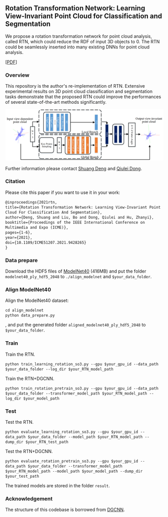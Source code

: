 ## Rotation Transformation Network: Learning View-Invariant Point Cloud for Classification and Segmentation

We propose a rotation transformation network for point cloud analysis, called RTN, which could reduce the RDF of input 3D objects to 0. The RTN could be seamlessly inserted into many existing DNNs for point cloud analysis.

[[PDF](https://ieeexplore.ieee.org/abstract/document/9428265)]

### Overview

This repository is the author's re-implementation of RTN. Extensive experimental results on 3D point cloud classification and segmentation tasks demonstrate that the proposed RTN could improve the performances of several state-of-the-art methods significantly.

<img src='./misc/architecture.png' width=1321 alt="architexture">

Further information please contact [Shuang Deng](https://ds0529.github.io/) and [Qiulei Dong](http://vision.ia.ac.cn/Faculty/qldong/index.htm).

### Citation

Please cite this paper if you want to use it in your work:

	@inproceedings{2021rtn,
	title={Rotation Transformation Network: Learning View-Invariant Point Cloud For Classification And Segmentation}, 
	author={Deng, Shuang and Liu, Bo and Dong, Qiulei and Hu, Zhanyi},
	booktitle={Proceedings of the IEEE International Conference on Multimedia and Expo (ICME)}, 
	pages={1-6},
	year={2021},
	doi={10.1109/ICME51207.2021.9428265}
    }

### Data prepare

Download the HDF5 files of <a href="https://shapenet.cs.stanford.edu/media/modelnet40_ply_hdf5_2048.zip" target="_blank">ModelNet40</a> (416MB) and put the folder `modelnet40_ply_hdf5_2048` to `./align_modelnet` and `$your_data_folder`.

### Align ModelNet40

Align the ModelNet40 dataset:

```
cd align_modelnet
python data_prepare.py
```

, and put the generated folder `aligned_modelnet40_ply_hdf5_2048` to `$your_data_folder`.

### Train

Train the RTN. 

```
python train_learning_rotation_so3.py --gpu $your_gpu_id --data_path $your_data_folder --log_dir $your_RTN_model_path
```

Train the RTN+DGCNN. 

```
python train_rotation_pretrain_so3.py --gpu $your_gpu_id --data_path $your_data_folder --transformer_model_path $your_RTN_model_path --log_dir $your_model_path
```

### Test

Test the RTN. 

```
python evaluate_learning_rotation_so3.py --gpu $your_gpu_id --data_path $your_data_folder --model_path $your_RTN_model_path --dump_dir $your_RTN_test_path
```

Test the RTN+DGCNN. 

```
python evaluate_rotation_pretrain_so3.py --gpu $your_gpu_id --data_path $your_data_folder --transformer_model_path $your_RTN_model_path --model_path $your_model_path --dump_dir $your_test_path
```

The trained models are stored in the folder `result`.

### Acknowledgement

The structure of this codebase is borrowed from [DGCNN](https://github.com/WangYueFt/dgcnn).